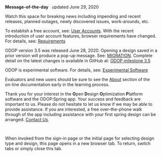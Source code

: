 **Message-of-the-day** &nbsp; updated June 29, 2020   

Watch this space for breaking news 
including impending and recent releases, planned outages, newly discovered issues, work-arounds, etc.  

To establish a free account, see: [User Accounts](userAccounts). 
With the recent introduction of user account features, browser requirements have changed. 
For details, see: [Requirements](requirements)  

ODOP version 3.5 was released June 28, 2020. 
Opening a design saved in a prior version will produce a pop-up message. 
See: [MIGRATION](../Help/terminology#migration). 
Complete detail on the latest changes is available in GitHub at: 
[ODOP milestone 3.5](https://github.com/thegrumpys/odop/milestone/33?closed=1)

ODOP is experimental software. 
For details, see: [Experimental Software](experimental)   

Evaluators and new users should be sure to see the [About](../About) section 
of the on-line documentation early in the learning process.   

Thank you for your interest in the **O**pen **D**esign **O**ptimization **P**latform software and the ODOP:Spring app. 
Your success and feedback are important to us. 
Please do not hesitate to let us know if we may be able to provide assistance. 
If you are interested, 
a free over-the-phone walk through of the app including assistance with your first spring design can be arranged. 
[Contact Us](ContactUs).   

&nbsp;

When invoked from the sign-in page or the initial page for selecting design type and design, 
this page opens in a new browser tab.
To return, switch tabs or simply close this tab.
 